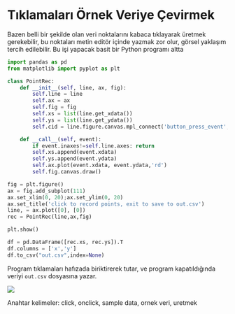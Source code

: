 # Tıklamaları Örnek Veriye Çevirmek

Bazen belli bir şekilde olan veri noktalarını kabaca tıklayarak
üretmek gerekebilir, bu noktaları metin editör içinde yazmak zor olur,
görsel yaklaşım tercih edilebilir. Bu işi yapacak basit bir Python
programı altta

```python
import pandas as pd
from matplotlib import pyplot as plt

class PointRec:
    def __init__(self, line, ax, fig):
        self.line = line
        self.ax = ax
        self.fig = fig
        self.xs = list(line.get_xdata())
        self.ys = list(line.get_ydata())
        self.cid = line.figure.canvas.mpl_connect('button_press_event', self)

    def __call__(self, event):
        if event.inaxes!=self.line.axes: return
        self.xs.append(event.xdata)
        self.ys.append(event.ydata)
        self.ax.plot(event.xdata, event.ydata,'rd')
        self.fig.canvas.draw()

fig = plt.figure()
ax = fig.add_subplot(111)
ax.set_xlim(0, 20);ax.set_ylim(0, 20)
ax.set_title('click to record points, exit to save to out.csv')
line, = ax.plot([0], [0])  
rec = PointRec(line,ax,fig)

plt.show()

df = pd.DataFrame([rec.xs, rec.ys]).T
df.columns = ['x','y']
df.to_csv("out.csv",index=None)
```

Program tıklamaları hafızada biriktirerek tutar, ve program
kapatıldığında veriyi `out.csv` dosyasına yazar.

![](Screenshot%2Bfrom%2B2017-01-06%2B11-19-29.png)

Anahtar kelimeler: click, onclick, sample data, ornek veri, uretmek


